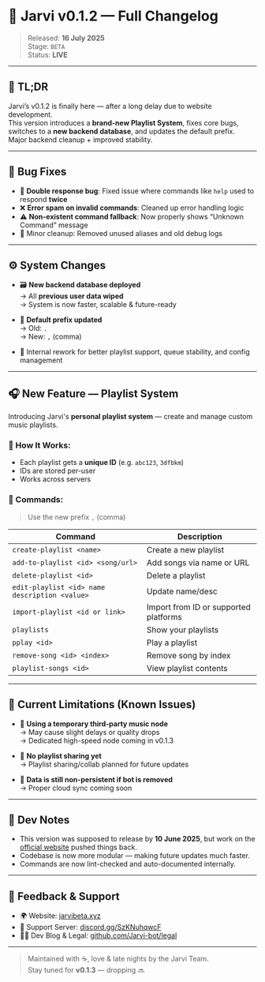 # 🚀 Jarvi v0.1.2 — Full Changelog

> Released: **16 July 2025**  
> Stage: `BETA`  
> Status: **LIVE**  

---

## 🧠 TL;DR
Jarvi’s v0.1.2 is finally here — after a long delay due to website development.  
This version introduces a **brand-new Playlist System**, fixes core bugs, switches to a **new backend database**, and updates the default prefix.  
Major backend cleanup + improved stability.

---

## 🐛 Bug Fixes

- 🔁 **Double response bug**: Fixed issue where commands like `help` used to respond **twice**
- ❌ **Error spam on invalid commands**: Cleaned up error handling logic
- ⚠️ **Non-existent command fallback**: Now properly shows “Unknown Command” message
- 📎 Minor cleanup: Removed unused aliases and old debug logs

---

## ⚙️ System Changes

- 🗃️ **New backend database deployed**  
  → All **previous user data wiped**  
  → System is now faster, scalable & future-ready

- 📌 **Default prefix updated**  
  → Old: `.`  
  → New: `,` (comma)

- 🧱 Internal rework for better playlist support, queue stability, and config management

---

## 🎧 New Feature — Playlist System

Introducing Jarvi's **personal playlist system** — create and manage custom music playlists.

### 📂 How It Works:
- Each playlist gets a **unique ID** (e.g. `abc123`, `3dfbkm`)
- IDs are stored per-user
- Works across servers

### 📖 Commands:
> Use the new prefix `,` (comma)

| Command | Description |
|--------|-------------|
| `create-playlist <name>` | Create a new playlist |
| `add-to-playlist <id> <song/url>` | Add songs via name or URL |
| `delete-playlist <id>` | Delete a playlist |
| `edit-playlist <id> name description <value>` | Update name/desc |
| `import-playlist <id or link>` | Import from ID or supported platforms |
| `playlists` | Show your playlists |
| `pplay <id>` | Play a playlist |
| `remove-song <id> <index>` | Remove song by index |
| `playlist-songs <id>` | View playlist contents |

---

## 🧪 Current Limitations (Known Issues)

- 🎵 **Using a temporary third-party music node**  
  → May cause slight delays or quality drops  
  → Dedicated high-speed node coming in v0.1.3

- 🧹 **No playlist sharing yet**  
  → Playlist sharing/collab planned for future updates

- 🔐 **Data is still non-persistent if bot is removed**  
  → Proper cloud sync coming soon

---

## 📎 Dev Notes

- This version was supposed to release by **10 June 2025**, but work on the [official website](https://jarvibeta.xyz) pushed things back.
- Codebase is now more modular — making future updates much faster.
- Commands are now lint-checked and auto-documented internally.

---

## 💬 Feedback & Support

- 🌍 Website: [jarvibeta.xyz](https://jarvibeta.xyz)
- 🛟 Support Server: [discord.gg/SzKNuhqwcF](https://discord.gg/SzKNuhqwcF)
- 🧑‍💻 Dev Blog & Legal: [github.com/Jarvi-bot/legal](https://github.com/Jarvi-bot/legal)

---

> Maintained with ☕, love & late nights by the Jarvi Team.  
> Stay tuned for **v0.1.3** — dropping 🔜
